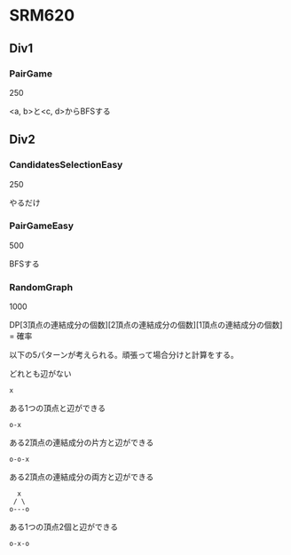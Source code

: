 # SRM620

## Div1

### PairGame
250

\<a, b\>と\<c, d\>からBFSする

## Div2

### CandidatesSelectionEasy
250

やるだけ


### PairGameEasy
500

BFSする

### RandomGraph
1000

DP\[3頂点の連結成分の個数]\[2頂点の連結成分の個数]\[1頂点の連結成分の個数] = 確率

以下の5パターンが考えられる。頑張って場合分けと計算をする。

どれとも辺がない

    x

ある1つの頂点と辺ができる

    o-x

ある2頂点の連結成分の片方と辺ができる

    o-o-x

ある2頂点の連結成分の両方と辺ができる

      x
     / \
    o---o

ある1つの頂点2個と辺ができる

    o-x-o
